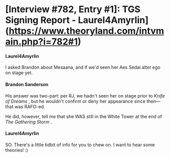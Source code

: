 # [Interview #782, Entry #1]: TGS Signing Report - Laurel4Amyrlin](https://www.theoryland.com/intvmain.php?i=782#1)

#### Laurel4Amyrlin

I asked Brandon about Mesaana, and if we'd seen her Aes Sedai alter ego on stage yet.

#### Brandon Sanderson

His answer was two-part: per RJ, we hadn't seen her on stage prior to
*Knife of Dreams*
, but he wouldn't confirm or deny her appearance since then—that was RAFO-ed.

He did, however, tell me that she WAS still in the White Tower at the end of
*The Gathering Storm*
.

#### Laurel4Amyrlin

SO. There's a little tidbit of info for you to chew on. I want to hear some theories! :)

